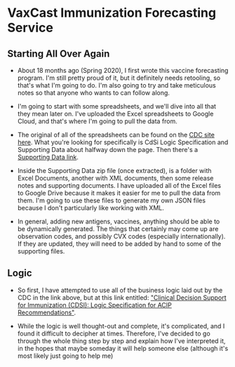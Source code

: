 # VaxCast Immunization Forecasting Service

## Starting All Over Again
- About 18 months ago (Spring 2020), I first wrote this vaccine forecasting program. I'm still pretty proud of it, but it definitely needs retooling, so that's what I'm going to do. I'm also going to try and take meticulous notes so that anyone who wants to can follow along.

- I'm going to start with some spreadsheets, and we'll dive into all that they mean later on. I've uploaded the Excel spreadsheets to Google Cloud, and that's where I'm going to pull the data from.

- The original of all of the spreadsheets can be found on the [CDC site here](https://www.cdc.gov/vaccines/programs/iis/cdsi.html). What you're looking for specifically is CdSi Logic Specification and Supporting Data about halfway down the page. Then there's a [Supporting Data link](https://www.cdc.gov/vaccines/programs/iis/downloads/supporting-data-4.16-508.zip).

- Inside the Supporting Data zip file (once extracted), is a folder with Excel Documents, another with XML documents, then some release notes and supporting documents. I have uploaded all of the Excel files to Google Drive because it makes it easier for me to pull the data from them. I'm going to use these files to generate my own JSON files because I don't particularly like working with XML.

- In general, adding new antigens, vaccines, anything should be able to be dynamically generated. The things that certainly may come up are observation codes, and possibly CVX codes (especially internationally). If they are updated, they will need to be added by hand to some of the supporting files.

## Logic

- So first, I have attempted to use all of the business logic laid out by the CDC in the link above, but at this link entitled: ["Clinical Decision Support for Immunization (CDSI): Logic Specification for ACIP Recommendations"](https://www.cdc.gov/vaccines/programs/iis/interop-proj/downloads/logic-spec-acip-rec-4.3.pdf).

- While the logic is well thought-out and complete, it's complicated, and I found it difficult to decipher at times. Therefore, I've decided to go through the whole thing step by step and explain how I've interpreted it, in the hopes that maybe someday it will help someone else (although it's most likely just going to help me)